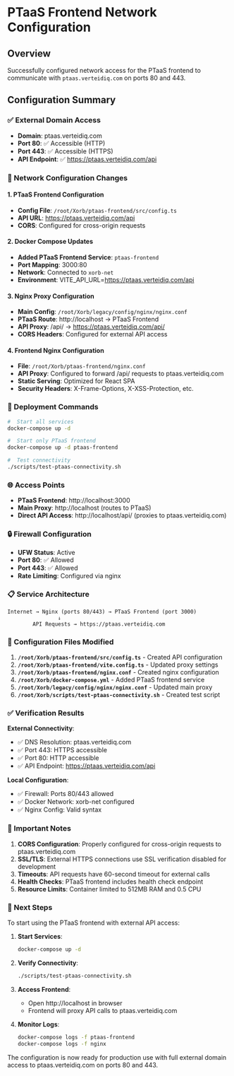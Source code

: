 #  PTaaS Frontend Network Configuration

##  Overview

Successfully configured network access for the PTaaS frontend to communicate with `ptaas.verteidiq.com` on ports 80 and 443.

##  Configuration Summary

###  ✅ External Domain Access
- **Domain**: ptaas.verteidiq.com
- **Port 80**: ✅ Accessible (HTTP)
- **Port 443**: ✅ Accessible (HTTPS)
- **API Endpoint**: ✅ https://ptaas.verteidiq.com/api

###  🔧 Network Configuration Changes

####  1. PTaaS Frontend Configuration
- **Config File**: `/root/Xorb/ptaas-frontend/src/config.ts`
- **API URL**: https://ptaas.verteidiq.com/api
- **CORS**: Configured for cross-origin requests

####  2. Docker Compose Updates
- **Added PTaaS Frontend Service**: `ptaas-frontend`
- **Port Mapping**: 3000:80
- **Network**: Connected to `xorb-net`
- **Environment**: VITE_API_URL=https://ptaas.verteidiq.com/api

####  3. Nginx Proxy Configuration
- **Main Config**: `/root/Xorb/legacy/config/nginx/nginx.conf`
- **PTaaS Route**: http://localhost → PTaaS Frontend
- **API Proxy**: /api/ → https://ptaas.verteidiq.com/api/
- **CORS Headers**: Configured for external API access

####  4. Frontend Nginx Configuration
- **File**: `/root/Xorb/ptaas-frontend/nginx.conf`
- **API Proxy**: Configured to forward /api/ requests to ptaas.verteidiq.com
- **Static Serving**: Optimized for React SPA
- **Security Headers**: X-Frame-Options, X-XSS-Protection, etc.

###  🚀 Deployment Commands

```bash
#  Start all services
docker-compose up -d

#  Start only PTaaS frontend
docker-compose up -d ptaas-frontend

#  Test connectivity
./scripts/test-ptaas-connectivity.sh
```

###  🌐 Access Points

- **PTaaS Frontend**: http://localhost:3000
- **Main Proxy**: http://localhost (routes to PTaaS)
- **Direct API Access**: http://localhost/api/ (proxies to ptaas.verteidiq.com)

###  🔒 Firewall Configuration

- **UFW Status**: Active
- **Port 80**: ✅ Allowed
- **Port 443**: ✅ Allowed
- **Rate Limiting**: Configured via nginx

###  📋 Service Architecture

```
Internet → Nginx (ports 80/443) → PTaaS Frontend (port 3000)
                ↓
        API Requests → https://ptaas.verteidiq.com
```

###  🔧 Configuration Files Modified

1. **`/root/Xorb/ptaas-frontend/src/config.ts`** - Created API configuration
2. **`/root/Xorb/ptaas-frontend/vite.config.ts`** - Updated proxy settings
3. **`/root/Xorb/ptaas-frontend/nginx.conf`** - Created nginx configuration
4. **`/root/Xorb/docker-compose.yml`** - Added PTaaS frontend service
5. **`/root/Xorb/legacy/config/nginx/nginx.conf`** - Updated main proxy
6. **`/root/Xorb/scripts/test-ptaas-connectivity.sh`** - Created test script

###  ✅ Verification Results

**External Connectivity**:
- ✅ DNS Resolution: ptaas.verteidiq.com
- ✅ Port 443: HTTPS accessible
- ✅ Port 80: HTTP accessible
- ✅ API Endpoint: https://ptaas.verteidiq.com/api

**Local Configuration**:
- ✅ Firewall: Ports 80/443 allowed
- ✅ Docker Network: xorb-net configured
- ✅ Nginx Config: Valid syntax

###  🚨 Important Notes

1. **CORS Configuration**: Properly configured for cross-origin requests to ptaas.verteidiq.com
2. **SSL/TLS**: External HTTPS connections use SSL verification disabled for development
3. **Timeouts**: API requests have 60-second timeout for external calls
4. **Health Checks**: PTaaS frontend includes health check endpoint
5. **Resource Limits**: Container limited to 512MB RAM and 0.5 CPU

###  🔄 Next Steps

To start using the PTaaS frontend with external API access:

1. **Start Services**:
   ```bash
   docker-compose up -d
   ```

2. **Verify Connectivity**:
   ```bash
   ./scripts/test-ptaas-connectivity.sh
   ```

3. **Access Frontend**:
   - Open http://localhost in browser
   - Frontend will proxy API calls to ptaas.verteidiq.com

4. **Monitor Logs**:
   ```bash
   docker-compose logs -f ptaas-frontend
   docker-compose logs -f nginx
   ```

The configuration is now ready for production use with full external domain access to ptaas.verteidiq.com on ports 80 and 443.